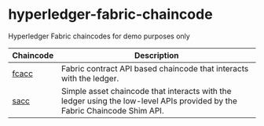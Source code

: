 # hyperledger-fabric-chaincode

Hyperledger Fabric chaincodes for demo purposes only

| Chaincode  | Description |
| ------------- | ------------- |
| [fcacc](https://github.com/TommyStarK/hyperledger-fabric-chaincode/tree/master/fcacc)  | Fabric contract API based chaincode that interacts with the ledger.   |
| [sacc](https://github.com/TommyStarK/hyperledger-fabric-chaincode/tree/master/sacc)  | Simple asset chaincode that interacts with the ledger using the low-level APIs provided by the Fabric Chaincode Shim API.  |
